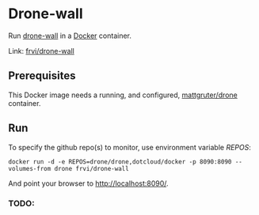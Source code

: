# Drone-wall
Run [drone-wall](https://github.com/drone/drone-wall) in a [Docker](http://docker.io/) container.

Link: [frvi/drone-wall](https://registry.hub.docker.com/u/frvi/drone-wall/)

## Prerequisites
This Docker image needs a running, and configured, [mattgruter/drone](https://registry.hub.docker.com/u/mattgruter/drone/) container.

## Run
To specify the github repo(s) to monitor, use environment variable *REPOS*:

```docker run -d -e REPOS=drone/drone,dotcloud/docker -p 8090:8090 --volumes-from drone frvi/drone-wall```

And point your browser to [http://localhost:8090/](http://localhost:8090/).

### TODO:

